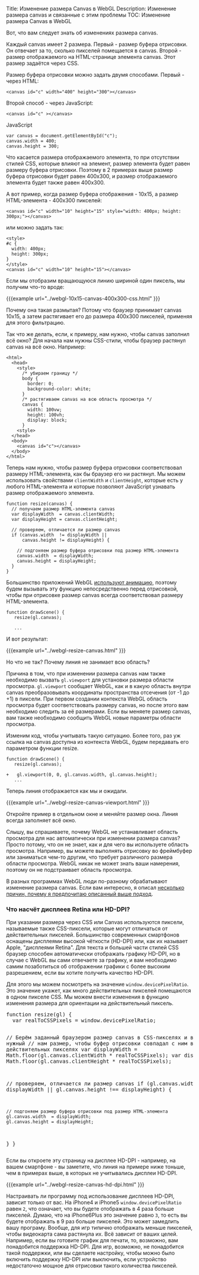 Title: Изменение размера Canvas в WebGL
Description: Изменение размера canvas и связанные с этим проблемы
TOC: Изменение размера Canvas в WebGL


Вот, что вам следует знать об изменениях размера canvas.

Каждый canvas имеет 2 размера. Первый - размер буфера отрисовки. Он отвечает за то,
сколько пикселей помещается в canvas. Второй - размер отображаемого на HTML-странице
элемента canvas. Этот размер задаётся через CSS.

Размер буфера отрисовки можно задать двумя способами. Первый - через HTML:

    <canvas id="c" width="400" height="300"></canvas>

Второй способ - через JavaScript:

    <canvas id="c" ></canvas>

JavaScript

    var canvas = document.getElementById("c");
    canvas.width = 400;
    canvas.height = 300;

Что касается размера отображаемого элемента, то при отсутствии стилей CSS, которые
влияют на элемент, размер элемента будет равен размеру буфера отрисовки. Поэтому в
2 примерах выше размер буфера отрисовки будет равен 400x300, и размер отображаемого
элемента будет также равен 400x300.

А вот пример, когда размер буфера отображения - 10x15, а размер HTML-элемента - 400x300 пикселей:

    <canvas id="c" width="10" height="15" style="width: 400px; height: 300px;"></canvas>

или можно задать так:

    <style>
    #c {
      width: 400px;
      height: 300px;
    }
    </style>
    <canvas id="c" width="10" height="15"></canvas>

Если мы отобразим вращающуюся линию шириной один пиксель, мы получим что-то вроде:

{{{example url="../webgl-10x15-canvas-400x300-css.html" }}}

Почему она такая размытая? Потому что браузер принимает canvas 10x15, а затем
растягивает его до размера 400x300 пикселей, применяя для этого фильтрацию.

Так что же делать, если, к примеру, нам нужно, чтобы canvas заполнил всё окно? Для
начала нам нужны CSS-стили, чтобы браузер растянул canvas на всё окно. Например:

    <html>
      <head>
        <style>
          /* убираем границу */
          body {
            border: 0;
            background-color: white;
          }
          /* растягиваем canvas на всю область просмотра */
          canvas {
            width: 100vw;
            height: 100vh;
            display: block;
          }
        <style>
      </head>
      <body>
        <canvas id="c"></canvas>
      </body>
    </html>

Теперь нам нужно, чтобы размер буфера отрисовки соответствовал размеру HTML-элемента,
как бы браузер его ни растянул. Мы можем использовать свойствами `clientWidth` и
`clientHeight`, которые есть у любого HTML-элемента и которые позволяют JavaScript
узнавать размер отображаемого элемента.

    function resize(canvas) {
      // получаем размер HTML-элемента canvas
      var displayWidth  = canvas.clientWidth;
      var displayHeight = canvas.clientHeight;

      // проверяем, отличается ли размер canvas
      if (canvas.width  != displayWidth ||
          canvas.height != displayHeight) {

        // подгоняем размер буфера отрисовки под размер HTML-элемента
        canvas.width  = displayWidth;
        canvas.height = displayHeight;
      }
    }

Большинство приложений WebGL <a href="webgl-animation.html">используют анимацию</a>,
поэтому будем вызывать эту функцию непосредственно перед отрисовкой, чтобы при отрисовке
размер canvas всегда соответствовал размеру HTML-элемента.

    function drawScene() {
       resize(gl.canvas);

       ...

И вот результат:

{{{example url="../webgl-resize-canvas.html" }}}

Но что не так? Почему линия не занимает всю область?

Причина в том, что при изменении размера canvas нам также необходимо вызвать `gl.viewport`
для установки размера области просмотра. `gl.viewport` сообщает WebGL, как и в какую область
внутри canvas преобразовывать координаты пространства отсечения (от -1 до +1) в пиксели.
При первом создании контекста WebGL область просмотра будет соответствовать размеру canvas,
но после этого вам необходимо следить за её размерами. Если вы меняете размер canvas, вам
также необходимо сообщить WebGL новые параметры области просмотра.

Изменим код, чтобы учитывать такую ситуацию. Более того, раз уж ссылка на canvas
доступна из контекста WebGL, будем передавать его параметром функции resize.

    function drawScene() {
       resize(gl.canvas);

    +   gl.viewport(0, 0, gl.canvas.width, gl.canvas.height);
       ...

Теперь линия отображается как мы и ожидали.

{{{example url="../webgl-resize-canvas-viewport.html" }}}

Откройте пример в отдельном окне и меняйте размер окна. Линия всегда заполняет всё окно.

Слышу, вы спрашиваете, почему WebGL не устанавливает область просмотра для нас автоматически
при изменении размера canvas? Просто потому, что он не знает, как и для чего вы используете
область просмотра. Например, вы можете выполнять отрисовку во фреймбуфер или заниматься чем-то
другим, что требует различного размера области просмотра. WebGL никак не может знать ваши
намерения, поэтому он не подстраивает область просмотра.

В разных программах WebGL люди по-разному обрабатывают изменение размера canvas. Если вам интересно,
я описал <a href="webgl-anti-patterns.html">несколько причин, почему я предпочитаю описанный выше подход</a>.

<div class="webgl_bottombar">
<h3>Что насчёт дисплеев Retina или HD-DPI?</h3>
<p>
При указании размера через CSS или Canvas используются пиксели, называемые также CSS-пиксели,
которые могут отличаться от действительных пикселей. Большинство современных смартфонов оснащены
дисплеями высокой чёткости (HD-DPI) или, как их называет Apple, "дисплеями Retina". Для текста и
большей части стилей CSS браузер способен автоматически отображать графику HD-DPI, но в случае с
WebGL вы сами отвечаете за графику, и вам необходимо самим позаботиться об отображении графики с
более высоким разрешением, если вы хотите получить качество HD-DPI.
</p>
<p>Для этого мы можем посмотреть на значение <code>window.devicePixelRatio</code>. Это значение укажет,
как много действительных пикселей помещаются в одном пикселе CSS. Мы можем внести изменения в функцию
изменения размера для ориентации на действительный пиксель.</p>
<pre class="prettyprint">
function resize(gl) {
  var realToCSSPixels = window.devicePixelRatio;

  // Берём заданный браузером размер canvas в CSS-пикселях и вычисляем нужный
  // нам размер, чтобы буфер отрисовки совпадал с ним в действительных пикселях
  var displayWidth  = Math.floor(gl.canvas.clientWidth  * realToCSSPixels);
  var displayHeight = Math.floor(gl.canvas.clientHeight * realToCSSPixels);

  //  проверяем, отличается ли размер canvas
  if (gl.canvas.width  !== displayWidth ||
      gl.canvas.height !== displayHeight) {

    // подгоняем размер буфера отрисовки под размер HTML-элемента
    gl.canvas.width  = displayWidth;
    gl.canvas.height = displayHeight;
  }
}
</pre>
<p>Если вы откроете эту страницу на дисплее HD-DPI - например, на вашем смартфоне -
вы заметите, что линия на примере ниже тоньше, чем в примерах выше, в которых не
учитывались дисплеи HD-DPI.</p>
{{{example url="../webgl-resize-canvas-hd-dpi.html" }}}
<p>Настраивать ли программу под использование дисплеев HD-DPI, зависит только от вас. На iPhone4 и iPhone5
<code>window.devicePixelRatio</code> равен <code>2</code>, что означает, что вы будете отображать в 4
раза больше пикселей. Думаю, что на iPhone6Plus это значение равно <code>3</code>, то есть вы будете
отображать в 9 раз больше пикселей. Это может замедлить вашу програму. Вообще, для игр типично отображать
меньше пикселей, чтобы видеокарта сама растянула их. Всё зависит от ваших целей. Например, если вы готовите
график для печати, то, возможно, вам понадобится поддержка HD-DPI. Для игр, возможно, не понадобится такой
поддержки, или вы сделаете настройку, чтобы можно было включить поддержку HD-DPI или выключить, если
устройство недостаточно мощное для отрисовки такого количества пикселей.</p>
</div>
